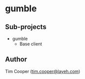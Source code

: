 # gumble

## Sub-projects

- gumble
    - Base client

## Author

Tim Cooper (<tim.cooper@layeh.com>)

